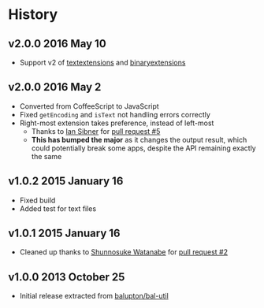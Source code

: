 # History

## v2.0.0 2016 May 10
- Support v2 of [textextensions](https://github.com/bevry/textextensions) and [binaryextensions](https://github.com/bevry/binaryextensions)

## v2.0.0 2016 May 2
- Converted from CoffeeScript to JavaScript
- Fixed `getEncoding` and `isText` not handling errors correctly
- Right-most extension takes preference, instead of left-most
  - Thanks to [Ian Sibner](https://github.com/sibnerian) for [pull request #5](https://github.com/bevry/istextorbinary/pull/5)
  - **This has bumped the major** as it changes the output result, which could potentially break some apps, despite the API remaining exactly the same

## v1.0.2 2015 January 16
- Fixed build
- Added test for text files

## v1.0.1 2015 January 16
- Cleaned up thanks to [Shunnosuke Watanabe](https://github.com/shinnn) for [pull request #2](https://github.com/bevry/istextorbinary/pull/2)

## v1.0.0 2013 October 25
- Initial release extracted from [balupton/bal-util](https://github.com/balupton/bal-util/blob/6501d51bc0244fce3781fc0150136f7493099237/src/lib/paths.coffee#L100-L201)
